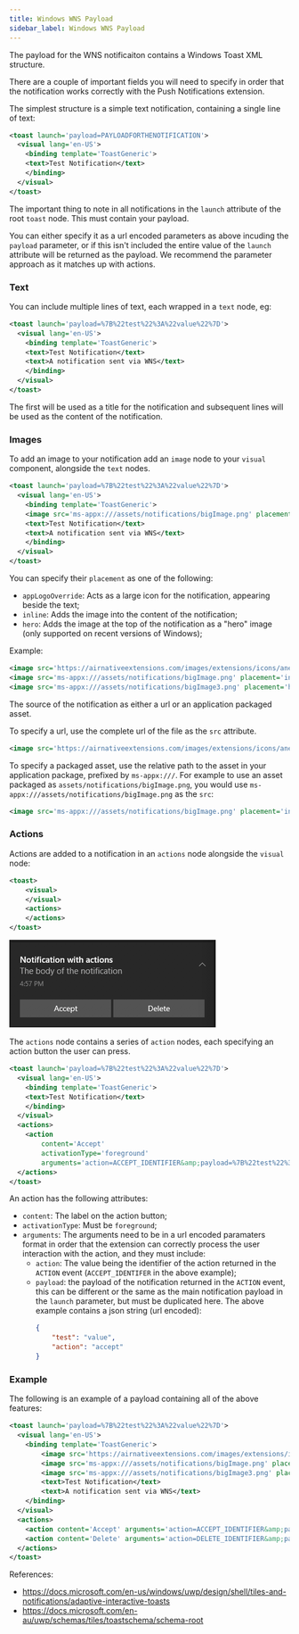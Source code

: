 ```yaml
---
title: Windows WNS Payload
sidebar_label: Windows WNS Payload
---
```


The payload for the WNS notificaiton contains a Windows Toast XML structure.

There are a couple of important fields you will need to specify in order that the notification works correctly with the Push Notifications extension. 


The simplest structure is a simple text notification, containing a single line of text:

```xml
<toast launch='payload=PAYLOADFORTHENOTIFICATION'>
  <visual lang='en-US'>
    <binding template='ToastGeneric'>
    <text>Test Notification</text>
    </binding>
  </visual>
</toast>
```

The important thing to note in all notifications in the `launch` attribute of the root `toast` node. This must contain your payload.

You can either specify it as a url encoded parameters as above incuding the `payload` parameter, or if this isn't included the entire value of the `launch` attribute will be returned as the payload. We recommend the parameter approach as it matches up with actions.



### Text 

You can include multiple lines of text, each wrapped in a `text` node, eg:

```xml
<toast launch='payload=%7B%22test%22%3A%22value%22%7D'>
  <visual lang='en-US'>
    <binding template='ToastGeneric'>
    <text>Test Notification</text>
    <text>A notification sent via WNS</text>
    </binding>
  </visual>
</toast>
```

The first will be used as a title for the notification and subsequent lines will be used as the content of the notification.


### Images

To add an image to your notification add an `image` node to your `visual` component, alongside the `text` nodes.

```xml
<toast launch='payload=%7B%22test%22%3A%22value%22%7D'>
  <visual lang='en-US'>
    <binding template='ToastGeneric'>
    <image src='ms-appx:///assets/notifications/bigImage.png' placement='inline' />
    <text>Test Notification</text>
    <text>A notification sent via WNS</text>
    </binding>
  </visual>
</toast>
```

You can specify their `placement` as one of the following:

- `appLogoOverride`: Acts as a large icon for the notification, appearing beside the text;
- `inline`: Adds the image into the content of the notification;
- `hero`: Adds the image at the top of the notification as a "hero" image (only supported on recent versions of Windows);

Example:

```xml
<image src='https://airnativeextensions.com/images/extensions/icons/ane-pushnotifications-icon.png' placement='appLogoOverride' />
<image src='ms-appx:///assets/notifications/bigImage.png' placement='inline' />
<image src='ms-appx:///assets/notifications/bigImage3.png' placement='hero' />
```

The source of the notification as either a url or an application packaged asset.

To specify a url, use the complete url of the file as the `src` attribute.

```xml
<image src='https://airnativeextensions.com/images/extensions/icons/ane-pushnotifications-icon.png' placement='appLogoOverride' />
```


To specify a packaged asset, use the relative path to the asset in your application package, prefixed by `ms-appx:///`. For example to use an asset packaged as `assets/notifications/bigImage.png`, you would use `ms-appx:///assets/notifications/bigImage.png` as the `src`:

```xml
<image src='ms-appx:///assets/notifications/bigImage.png' placement='inline' />
```



### Actions

Actions are added to a notification in an `actions` node alongside the `visual` node:

```xml
<toast>
    <visual>
    </visual>
    <actions>
    </actions>
</toast>
```

![](images/windows-actions.png)

The `actions` node contains a series of `action` nodes, each specifying an action button the user can press.


```xml
<toast launch='payload=%7B%22test%22%3A%22value%22%7D'>
  <visual lang='en-US'>
    <binding template='ToastGeneric'>
    <text>Test Notification</text>
    </binding>
  </visual>
  <actions>
    <action 
        content='Accept' 
        activationType='foreground' 
        arguments='action=ACCEPT_IDENTIFIER&amp;payload=%7B%22test%22%3A%22value%22%2C%20%22action%22%3A%22accept%22%7D' />
  </actions>
</toast>
```

An action has the following attributes:
- `content`: The label on the action button;
- `activationType`: Must be `foreground`;
- `arguments`: The arguments need to be in a url encoded paramaters format in order that the extension can correctly process the user interaction with the action, and they must include:
  - `action`: The value being the identifier of the action returned in the `ACTION` event (`ACCEPT_IDENTIFER` in the above example);
  - `payload`: the payload of the notification returned in the `ACTION` event, this can be different or the same as the main notification payload in the `launch` parameter, but must be duplicated here. The above example contains a json string (url encoded):
      ```json
      { 
          "test": "value",
          "action": "accept"
      }
      ```



### Example

The following is an example of a payload containing all of the above features:


```xml
<toast launch='payload=%7B%22test%22%3A%22value%22%7D'>
  <visual lang='en-US'>
    <binding template='ToastGeneric'>
        <image src='https://airnativeextensions.com/images/extensions/icons/ane-pushnotifications-icon.png' placement='appLogoOverride' />
        <image src='ms-appx:///assets/notifications/bigImage.png' placement='inline' />
        <image src='ms-appx:///assets/notifications/bigImage3.png' placement='hero' />
        <text>Test Notification</text>
        <text>A notification sent via WNS</text>
    </binding>
  </visual>
  <actions>
    <action content='Accept' arguments='action=ACCEPT_IDENTIFIER&amp;payload=%7B%22test%22%3A%22value%22%2C%20%22action%22%3A%22accept%22%7D' activationType='foreground' />
    <action content='Delete' arguments='action=DELETE_IDENTIFIER&amp;payload=%7B%22test%22%3A%22value%22%2C%20%22action%22%3A%22delete%22%7D' activationType='foreground' />
  </actions>
</toast>
```



References: 

- https://docs.microsoft.com/en-us/windows/uwp/design/shell/tiles-and-notifications/adaptive-interactive-toasts
- https://docs.microsoft.com/en-au/uwp/schemas/tiles/toastschema/schema-root